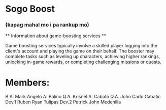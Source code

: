 # Sogo Boost
### (kapag mahal mo i pa rankup mo)  

** Information about game-boosting services **  

Game boosting services typically involve a skilled player logging into the client's account and playing the game on their behalf. The booster may complete tasks such as leveling up characters, achieving higher rankings, unlocking in-game rewards, or completing challenging missions or quests.  




# Members: 
B.A.  Mark Angelo A. Balino 
Q.A.  Krisnel A. Cabato 
Q.A.  John Carlo Cabatic 
Dev.1 Ruben Ryan Tulipas
Dev.2 Patrick John Medenilla 
